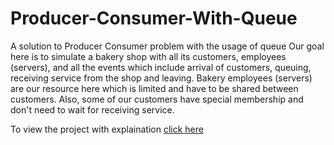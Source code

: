 # Producer-Consumer-With-Queue

A solution to Producer Consumer problem with the usage of queue
Our goal here is to simulate a bakery shop with all its customers, employees (servers), and all the events which include arrival of customers, queuing, receiving service from the shop and leaving. Bakery employees (servers) are our resource here which is limited and have to be shared between customers. Also, some of our customers have special membership and don't need to wait for receiving service.

To view the project with explaination [click here](/Producer-Consumer.ipynb)
